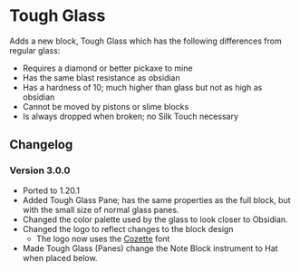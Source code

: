 # Tough Glass

Adds a new block, Tough Glass which has the following differences from regular glass:

* Requires a diamond or better pickaxe to mine
* Has the same blast resistance as obsidian
* Has a hardness of 10; much higher than glass but not as high as obsidian
* Cannot be moved by pistons or slime blocks
* Is always dropped when broken; no Silk Touch necessary

## Changelog

### Version 3.0.0

* Ported to 1.20.1
* Added Tough Glass Pane; has the same properties as the full block, but with the small size of normal glass panes.
* Changed the color palette used by the glass to look closer to Obsidian.
* Changed the logo to reflect changes to the block design
  * The logo now uses the [Cozette](https://github.com/slavfox/Cozette) font
* Made Tough Glass (Panes) change the Note Block instrument to Hat when placed below.